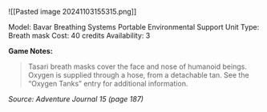 ![[Pasted image 20241103155315.png]]

Model: Bavar Breathing Systems Portable Environmental
Support Unit
Type: Breath mask
Cost: 40 credits
Availability: 3

**Game Notes:** 
> Tasari breath masks cover the face and nose of humanoid beings. Oxygen is supplied through a hose, from a detachable tan. See the “Oxygen Tanks” entry for additional information.

*Source: Adventure Journal 15 (page 187)*